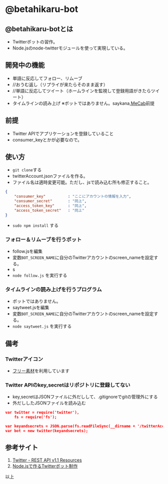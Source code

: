 # @betahikaru-bot

## @betahikaru-botとは
- Twitterボットの習作。
- Node.jsのnode-twitterモジュールを使って実現している。


## 開発中の機能
- 単語に反応してフォロー、リムーブ
- //おうむ返し（リプライが来たらそのまま返す）
- //単語に反応してツイート（ホームラインを監視して登録用語がきたらツイート）
- タイムラインの読み上げ ※ボットではありません。saykana,[MeCab](http://qiita.com/items/8d2867fb39624e1fa48a)前提

## 前提
- Twitter APIでアプリケーションを登録していること
 - consumer_keyとかが必要なので。

## 使い方

- ```git clone```する
- twitterAccount.jsonファイルを作る。
 - ファイル名は適時変更可能。ただし、jsで読み込む所も修正すること。

```json:twitterAccount.json
{
	"consumer_key"			: "ここにアカウントの情報を入力",
	"consumer_secret"		: "同上",
	"access_token_key"		: "同上",
	"access_token_secret"	: "同上"
}
```
- ```sudo npm install``` する

### フォロー＆リムーブを行うボット
- follow.jsを編集
 - 変数```BOT_SCREEN_NAME```に自分のTwitterアカウントのscreen_nameを設定する。
 - s
- ``` node follow.js ``` を実行する

### タイムラインの読み上げを行うプログラム
- ボットではありません。
- saytweet.jsを編集
 - 変数```BOT_SCREEN_NAME```に自分のTwitterアカウントのscreen_nameを設定する。
- ``` node saytweet.js ``` を実行する 

## 備考
### Twitterアイコン
- [フリー素材](http://www.material-land.com/view__1769__0.html)を利用しています

### Twitter APIのkey,secretはリポジトリに登録してない

- key,secretはJSONファイルに外だしして、.gitignoreでgitの管理外にする
- 外だししたJSONファイルを読み込む



```javascript:twitterAccount.json
var twitter = require('twitter'),
    fs = require('fs');

var keyandsecrets = JSON.parse(fs.readFileSync(__dirname + '/twitterAccount.json'));
var bot = new twitter(keyandsecrets);
```

## 参考サイト
1. [Twitter - REST API v1.1 Resources](https://dev.twitter.com/docs/api/1.1)
2. [Node.jsで作るTwitterボット制作](http://t.co/s388QaU6tT)

以上



